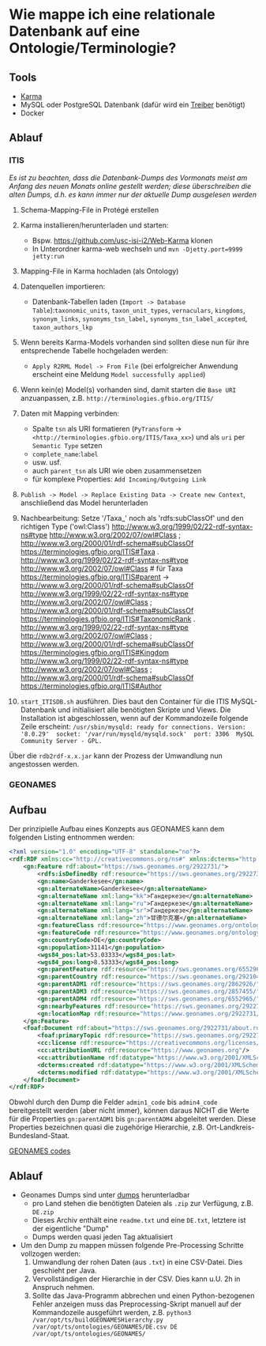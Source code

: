 # Wie mappe ich eine relationale Datenbank auf eine Ontologie/Terminologie?

## Tools

- [Karma](https://github.com/usc-isi-i2/Web-Karma)
- MySQL oder PostgreSQL Datenbank (dafür wird ein [Treiber](https://github.com/usc-isi-i2/Web-Karma/issues/362) benötigt)
- Docker

## Ablauf

### ITIS

_Es ist zu beachten, dass die Datenbank-Dumps des Vormonats meist am Anfang des neuen Monats online gestellt werden; diese überschreiben die alten Dumps, d.h. es kann immer nur der aktuelle Dump ausgelesen werden_

1. Schema-Mapping-File in Protégé erstellen
2. Karma installieren/herunterladen und starten:
   - Bspw. <https://github.com/usc-isi-i2/Web-Karma> klonen
   - In Unterordner karma-web wechseln und `mvn -Djetty.port=9999 jetty:run`
3. Mapping-File in Karma hochladen (als Ontology)
4. Datenquellen importieren:
   - Datenbank-Tabellen laden (`Import -> Database Table`):`taxonomic_units`, `taxon_unit_types`, `vernaculars`, `kingdoms`, `synonym_links`, `synonyms_tsn_label`, `synonyms_tsn_label_accepted`, `taxon_authors_lkp`
5. Wenn bereits Karma-Models vorhanden sind sollten diese nun für ihre entsprechende Tabelle hochgeladen werden:
   - `Apply R2RML Model -> From File` (bei erfolgreicher Anwendung erscheint eine Meldung `Model successfully applied`)
6. Wenn kein(e) Model(s) vorhanden sind, damit starten die `Base URI` anzuanpassen, z.B. `http://terminologies.gfbio.org/ITIS/`
7. Daten mit Mapping verbinden:
   - Spalte `tsn` als URI formatieren (`PyTransform` -> `<http://terminologies.gfbio.org/ITIS/Taxa_xx>`) und als `uri` per `Semantic Type` setzen
   - `complete_name`:`label`
   - usw. usf.
   - auch `parent_tsn` als URI wie oben zusammensetzen
   - für komplexe Properties: `Add Incoming/Outgoing Link`
8. `Publish -> Model -> Replace Existing Data -> Create new Context`, anschließend das Model herunterladen
9. Nachbearbeitung: Setze '/Taxa\_' noch als 'rdfs:subClassOf' und den richtigen Type ('owl:Class')
   <http://www.w3.org/1999/02/22-rdf-syntax-ns#type> <http://www.w3.org/2002/07/owl#Class> ; <http://www.w3.org/2000/01/rdf-schema#subClassOf> <https://terminologies.gfbio.org/ITIS#Taxa> .
   <http://www.w3.org/1999/02/22-rdf-syntax-ns#type> <http://www.w3.org/2002/07/owl#Class> # für Taxa
   <https://terminologies.gfbio.org/ITIS#parent> -> <http://www.w3.org/2000/01/rdf-schema#subClassOf>
   <http://www.w3.org/1999/02/22-rdf-syntax-ns#type> <http://www.w3.org/2002/07/owl#Class> ; <http://www.w3.org/2000/01/rdf-schema#subClassOf> <https://terminologies.gfbio.org/ITIS#TaxonomicRank> .
   <http://www.w3.org/1999/02/22-rdf-syntax-ns#type> <http://www.w3.org/2002/07/owl#Class> ; <http://www.w3.org/2000/01/rdf-schema#subClassOf> <https://terminologies.gfbio.org/ITIS#Kingdom>
   <http://www.w3.org/1999/02/22-rdf-syntax-ns#type> <http://www.w3.org/2002/07/owl#Class> ; <http://www.w3.org/2000/01/rdf-schema#subClassOf> <https://terminologies.gfbio.org/ITIS#Author>

10. `start_ITISDB.sh` ausführen. Dies baut den Container für die ITIS MySQL-Datenbank und initialisiert alle benötigten Skripte und Views. Die Installation ist abgeschlossen, wenn auf der Kommandozeile folgende Zeile erscheint:
    `/usr/sbin/mysqld: ready for connections. Version: '8.0.29'  socket: '/var/run/mysqld/mysqld.sock'  port: 3306  MySQL Community Server - GPL.`

Über die `rdb2rdf-x.x.jar` kann der Prozess der Umwandlung nun angestossen werden.

### GEONAMES

## Aufbau

Der prinzipielle Aufbau eines Konzepts aus GEONAMES kann dem folgenden Listing entnommen werden:

```xml
<?xml version="1.0" encoding="UTF-8" standalone="no"?>
<rdf:RDF xmlns:cc="http://creativecommons.org/ns#" xmlns:dcterms="http://purl.org/dc/terms/" xmlns:foaf="http://xmlns.com/foaf/0.1/" xmlns:gn="http://www.geonames.org/ontology#" xmlns:owl="http://www.w3.org/2002/07/owl#" xmlns:rdf="http://www.w3.org/1999/02/22-rdf-syntax-ns#" xmlns:rdfs="http://www.w3.org/2000/01/rdf-schema#" xmlns:wgs84_pos="http://www.w3.org/2003/01/geo/wgs84_pos#">
    <gn:Feature rdf:about="https://sws.geonames.org/2922731/">
        <rdfs:isDefinedBy rdf:resource="https://sws.geonames.org/2922731/about.rdf"/>
        <gn:name>Ganderkesee</gn:name>
        <gn:alternateName>Ganderkesee</gn:alternateName>
        <gn:alternateName xml:lang="kk">Гандеркезе</gn:alternateName>
        <gn:alternateName xml:lang="ru">Гандеркезе</gn:alternateName>
        <gn:alternateName xml:lang="sr">Гандеркезе</gn:alternateName>
        <gn:alternateName xml:lang="zh">甘德尔克塞</gn:alternateName>
        <gn:featureClass rdf:resource="https://www.geonames.org/ontology#P"/>
        <gn:featureCode rdf:resource="https://www.geonames.org/ontology#P.PPLA4"/>
        <gn:countryCode>DE</gn:countryCode>
        <gn:population>31141</gn:population>
        <wgs84_pos:lat>53.03333</wgs84_pos:lat>
        <wgs84_pos:long>8.53333</wgs84_pos:long>
        <gn:parentFeature rdf:resource="https://sws.geonames.org/6552965/"/>
        <gn:parentCountry rdf:resource="https://sws.geonames.org/2921044/"/>
        <gn:parentADM1 rdf:resource="https://sws.geonames.org/2862926/"/>
        <gn:parentADM3 rdf:resource="https://sws.geonames.org/2857455/"/>
        <gn:parentADM4 rdf:resource="https://sws.geonames.org/6552965/"/>
        <gn:nearbyFeatures rdf:resource="https://sws.geonames.org/2922731/nearby.rdf"/>
        <gn:locationMap rdf:resource="https://www.geonames.org/2922731/ganderkesee.html"/>
    </gn:Feature>
    <foaf:Document rdf:about="https://sws.geonames.org/2922731/about.rdf">
        <foaf:primaryTopic rdf:resource="https://sws.geonames.org/2922731/"/>
        <cc:license rdf:resource="https://creativecommons.org/licenses/by/4.0/"/>
        <cc:attributionURL rdf:resource="https://www.geonames.org"/>
        <cc:attributionName rdf:datatype="https://www.w3.org/2001/XMLSchema#string">GeoNames</cc:attributionName>
        <dcterms:created rdf:datatype="https://www.w3.org/2001/XMLSchema#date">2006-01-15</dcterms:created>
        <dcterms:modified rdf:datatype="https://www.w3.org/2001/XMLSchema#date">2011-07-31</dcterms:modified>
    </foaf:Document>
</rdf:RDF>
```

Obwohl durch den Dump die Felder `admin1_code` bis `admin4_code` bereitgestellt werden (aber nicht immer), können daraus NICHT die Werte für die Properties `gn:parentADM1` bis `gn:parentADM4` abgeleitet werden. Diese Properties bezeichnen quasi die zugehörige Hierarchie, z.B. Ort-Landkreis-Bundesland-Staat.

[GEONAMES codes](https://www.geonames.org/export/codes.html)

## Ablauf

- Geonames Dumps sind unter [dumps](http://download.geonames.org/export/dump/) herunterladbar
  - pro Land stehen die benötigten Dateien als `.zip` zur Verfügung, z.B. `DE.zip`
  - Dieses Archiv enthält eine `readme.txt` und eine `DE.txt`, letztere ist der eigentliche "Dump"
  - Dumps werden quasi jeden Tag aktualisiert
- Um den Dump zu mappen müssen folgende Pre-Processing Schritte vollzogen werden:
  1. Umwandlung der rohen Daten (aus `.txt`) in eine CSV-Datei. Dies geschieht per Java.
  2. Vervollständigen der Hierarchie in der CSV. Dies kann u.U. 2h in Anspruch nehmen.
  3. Sollte das Java-Programm abbrechen und einen Python-bezogenen Fehler anzeigen muss das Preprocessing-Skript manuell auf der Kommandozeile ausgeführt werden, z.B. `python3 /var/opt/ts/buildGEONAMESHierarchy.py /var/opt/ts/ontologies/GEONAMES/DE.csv DE /var/opt/ts/ontologies/GEONAMES/`
